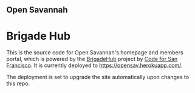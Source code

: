 ## Open Savannah 
Brigade Hub
=======

This is the source code for Open Savannah's homepage and members portal, which is powered by the [BrigadeHub](http://brigadehub.github.io) project by [Code for San Francisco](codeforsanfrancisco.org).  It is currently deployed to https://opensav.herokuapp.com/.

The deployment is set to upgrade the site automatically upon changes to this repo.
